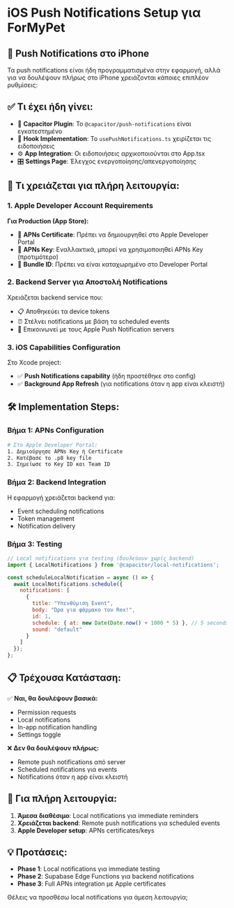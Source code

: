 # iOS Push Notifications Setup για ForMyPet

## 📱 Push Notifications στο iPhone

Τα push notifications είναι ήδη προγραμματισμένα στην εφαρμογή, αλλά για να δουλέψουν πλήρως στο iPhone χρειάζονται κάποιες επιπλέον ρυθμίσεις:

## ✅ Τι έχει ήδη γίνει:

- 🔧 **Capacitor Plugin**: Το `@capacitor/push-notifications` είναι εγκατεστημένο
- 📝 **Hook Implementation**: Το `usePushNotifications.ts` χειρίζεται τις ειδοποιήσεις
- ⚙️ **App Integration**: Οι ειδοποιήσεις αρχικοποιούνται στο App.tsx
- 🎛️ **Settings Page**: Έλεγχος ενεργοποίησης/απενεργοποίησης

## 🚨 Τι χρειάζεται για πλήρη λειτουργία:

### 1. Apple Developer Account Requirements

**Για Production (App Store):**
- 📜 **APNs Certificate**: Πρέπει να δημιουργηθεί στο Apple Developer Portal
- 🔐 **APNs Key**: Εναλλακτικά, μπορεί να χρησιμοποιηθεί APNs Key (προτιμότερο)
- 📱 **Bundle ID**: Πρέπει να είναι καταχωρημένο στο Developer Portal

### 2. Backend Server για Αποστολή Notifications

Χρειάζεται backend service που:
- 📋 Αποθηκεύει τα device tokens
- ⏰ Στέλνει notifications με βάση τα scheduled events
- 📡 Επικοινωνεί με τους Apple Push Notification servers

### 3. iOS Capabilities Configuration

Στο Xcode project:
- ✅ **Push Notifications capability** (ήδη προστέθηκε στο config)
- ✅ **Background App Refresh** (για notifications όταν η app είναι κλειστή)

## 🛠️ Implementation Steps:

### Βήμα 1: APNs Configuration
```bash
# Στο Apple Developer Portal:
1. Δημιούργησε APNs Key ή Certificate
2. Κατέβασε το .p8 key file
3. Σημείωσε το Key ID και Team ID
```

### Βήμα 2: Backend Integration
Η εφαρμογή χρειάζεται backend για:
- Event scheduling notifications
- Token management
- Notification delivery

### Βήμα 3: Testing
```javascript
// Local notifications για testing (δουλεύουν χωρίς backend)
import { LocalNotifications } from '@capacitor/local-notifications';

const scheduleLocalNotification = async () => {
  await LocalNotifications.schedule({
    notifications: [
      {
        title: "Υπενθύμιση Event",
        body: "Ώρα για φάρμακο του Rex!",
        id: 1,
        schedule: { at: new Date(Date.now() + 1000 * 5) }, // 5 seconds
        sound: "default"
      }
    ]
  });
};
```

## 📋 Τρέχουσα Κατάσταση:

✅ **Ναι, θα δουλέψουν βασικά:**
- Permission requests
- Local notifications
- In-app notification handling
- Settings toggle

❌ **Δεν θα δουλέψουν πλήρως:**
- Remote push notifications από server
- Scheduled notifications για events
- Notifications όταν η app είναι κλειστή

## 🔧 Για πλήρη λειτουργία:

1. **Άμεσα διαθέσιμο**: Local notifications για immediate reminders
2. **Χρειάζεται backend**: Remote push notifications για scheduled events
3. **Apple Developer setup**: APNs certificates/keys

## 💡 Προτάσεις:

- **Phase 1**: Local notifications για immediate testing
- **Phase 2**: Supabase Edge Functions για backend notifications
- **Phase 3**: Full APNs integration με Apple certificates

Θέλεις να προσθέσω local notifications για άμεση λειτουργία;